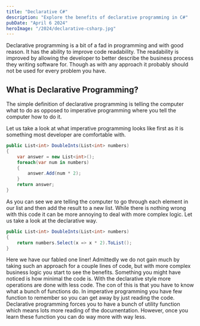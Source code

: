 ```yaml
---
title: "Declarative C#"
description: "Explore the benefits of declarative programming in C#"
pubDate: "April 6 2024"
heroImage: "/2024/declarative-csharp.jpg"
---
```


Declarative programming is a bit of a fad in programming and with good reason.
It has the ability to improve code readability. The readability is improved by
allowing the developer to better describe the business process they writing software
for. Though as with any approach it probably should not be used for every problem
you have.

## What is Declarative Programming?

The simple definition of declarative programming is telling the computer what to
do as opposed to imperative programming where you tell the computer how to do it.

Let us take a look at what imperative programming looks like first as it is something
most developer are comfortable with.

```csharp
public List<int> DoubleInts(List<int> numbers)
{
    var answer = new List<int>();
    foreach(var num in numbers)
    {
        answer.Add(num * 2);
    }
    return answer;
}
```

As you can see we are telling the computer to go through each element in our list
and then add the result to a new list. While there is nothing wrong with this code
it can be more annoying to deal with more complex logic. Let us take a look at the
declarative way.

```csharp
public List<int> DoubleInts(List<int> numbers)
{
    return numbers.Select(x => x * 2).ToList();
}
```

Here we have our fabled one liner! Admittedly we do not gain much by taking such
an approach for a couple lines of code, but with more complex business logic
you start to see the benefits. Something you might have noticed is how minimal
the code is. With the declarative style more operations are done with less code.
The con of this is that you have to know what a bunch of functions do. In imperative
programming you have few function to remember so you can get away by just reading
the code. Declarative programming forces you to have a bunch of utility function
which means lots more reading of the documentation. However, once you learn these
function you can do way more with way less.
